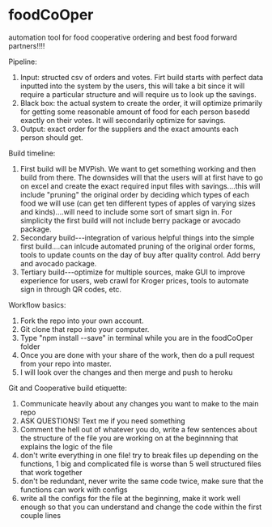 # foodCoOper
automation tool for food cooperative ordering and best food forward partners!!!!

Pipeline:
1. Input: structed csv of orders and votes. Firt build starts with perfect data inputted into the system by the users, this will take a bit since it will require a particular structure and will require us to look up the savings.
2. Black box: the actual system to create the order, it will optimize primarily for getting some reasonable amount of food for each person basedd exactly on their votes. It will secondarily optimize for savings.
3. Output: exact order for the suppliers and the exact amounts each person should get.

Build timeline:
1. First build will be MVPish. We want to get something working and then build from there. The downsides will that the users will at first have to go on excel and create the exact required input files with savings....this will include "pruning" the original order by deciding which types of each food we will use (can get ten different types of apples of varying sizes and kinds)....will need to  include some sort of smart sign in. For simplicity the first build will not include berry package or avocado package.
2. Secondary build---integration of various helpful things into the simple first build....can inlcude automated pruning of the original order forms, tools to update counts on the day of buy after quality control. Add berry and avocado package.
3. Tertiary build---optimize for multiple sources, make GUI to improve experience for users, web crawl for Kroger prices, tools to automate sign in through QR codes, etc.

Workflow basics:
1. Fork the repo into your own account.
2. Git clone that repo into your computer.
3. Type "npm install --save" in terminal while you are in the foodCoOper folder
4. Once you are done with your share of the work, then do a pull request from your repo into master.
5. I will look over the changes and then merge and push to heroku

Git and Cooperative build etiquette:
1. Communicate heavily about any changes you want to make to the main repo
2. ASK QUESTIONS! Text me if you need something
3. Comment the hell out of whatever you do, write a few sentences about the structure of the file you are working on at the beginnning that explains the logic of the file
4. don't write everything in one file! try to break files up depending on the functions, 1 big and complicated file is worse than 5 well structured files that work together
5. don't be redundant, never write the same code twice, make sure that the functions can work with configs
6. write all the configs for the file at the beginning, make it work well enough so that you can understand and change the code within the first couple lines
